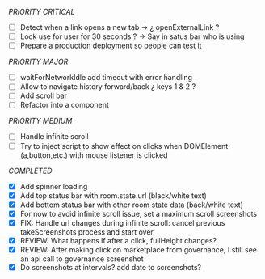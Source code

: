 _PRIORITY CRITICAL_
- [ ] Detect when a link opens a new tab -> ¿ openExternalLink ?
- [ ] Lock use for user for 30 seconds ? -> Say in satus bar who is using
- [ ] Prepare a production deployment so people can test it

_PRIORITY MAJOR_
- [ ] waitForNetworkIdle add timeout with error handling
- [ ] Allow to navigate history forward/back ¿ keys 1 & 2 ?
- [ ] Add scroll bar
- [ ] Refactor into a component

_PRIORITY MEDIUM_
- [ ] Handle infinite scroll
- [ ] Try to inject script to show effect on clicks when DOMElement (a,button,etc.) with mouse listener is clicked

_COMPLETED_
- [x] Add spinner loading
- [x] Add top status bar with room.state.url (black/white text)
- [x] Add bottom status bar with other room state data (back/white text)
- [x] For now to avoid infinite scroll issue, set a maximum scroll screenshots
- [x] FIX: Handle url changes during infinite scroll: cancel previous takeScreenshots process and start over. 
- [x] REVIEW: What happens if after a click, fullHeight changes?
- [x] REVIEW: After making click on marketplace from governance, I still see an api call to
    governance screenshot
- [x] Do screenshots at intervals? add date to screenshots?